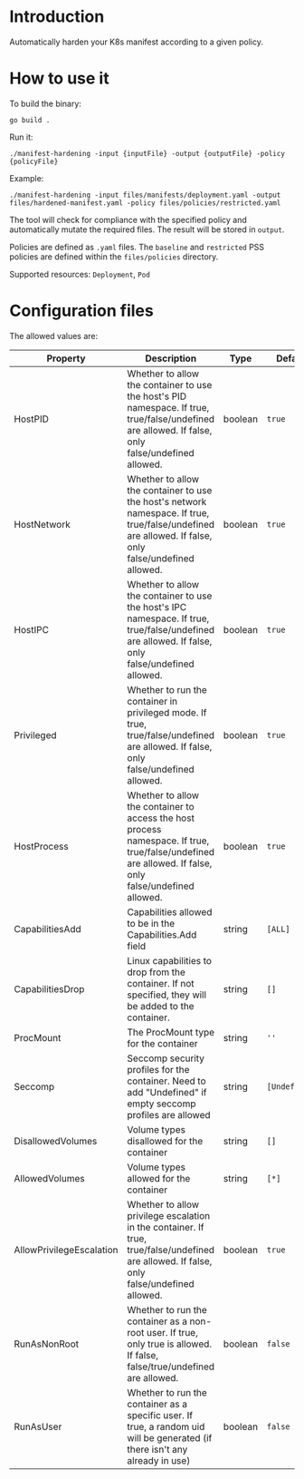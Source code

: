 # Introduction
Automatically harden your K8s manifest according to a given policy.

# How to use it
To build the binary:

`go build .`

Run it:

`./manifest-hardening -input {inputFile} -output {outputFile} -policy {policyFile}`

Example:

`./manifest-hardening -input files/manifests/deployment.yaml -output files/hardened-manifest.yaml -policy files/policies/restricted.yaml`

The tool will check for compliance with the specified policy and automatically mutate the required files. The result will be stored in `output`.

Policies are defined as `.yaml` files. The `baseline` and `restricted` PSS policies are defined within the `files/policies` directory.

Supported resources: `Deployment`, `Pod`

# Configuration files

The allowed values are:

| Property                  | Description                                                  | Type    | Default                     |
|---------------------------|--------------------------------------------------------------|---------|----------------------------------------------------------------------|
| HostPID                   | Whether to allow the container to use the host's PID namespace. If true, true/false/undefined are allowed. If false, only false/undefined allowed. | boolean | `true`                                                               |
| HostNetwork               | Whether to allow the container to use the host's network namespace. If true, true/false/undefined are allowed. If false, only false/undefined allowed. | boolean | `true`                                                            |
| HostIPC                   | Whether to allow the container to use the host's IPC namespace. If true, true/false/undefined are allowed. If false, only false/undefined allowed. | boolean | `true`                                                                |
| Privileged                | Whether to run the container in privileged mode. If true, true/false/undefined are allowed. If false, only false/undefined allowed.               | boolean | `true`                                                                |
| HostProcess               | Whether to allow the container to access the host process namespace. If true, true/false/undefined are allowed. If false, only false/undefined allowed.  | boolean | `true`                                                         |
| CapabilitiesAdd           | Capabilities allowed to be in the Capabilities.Add field        | string  | `[ALL]`                                                  |
| CapabilitiesDrop          | Linux capabilities to drop from the container. If not specified, they will be added to the container.                 | string  | `[]`                                                                |
| ProcMount                 | The ProcMount type for the container                          | string  | `''`                                                              |
| Seccomp                   | Seccomp security profiles for the container. Need to add "Undefined" if empty seccomp profiles are allowed                   | string  | `[Undefined]`                                       |
| DisallowedVolumes         | Volume types disallowed for the container                     | string  | `[]`                                                          |
| AllowedVolumes            | Volume types allowed for the container                        | string  | `[*]` |
| AllowPrivilegeEscalation  | Whether to allow privilege escalation in the container. If true, true/false/undefined are allowed. If false, only false/undefined allowed.        | boolean | `true`                                                                |
| RunAsNonRoot              | Whether to run the container as a non-root user. If true, only true is allowed. If false, false/true/undefined are allowed.               | boolean | `false`                                                                 |
| RunAsUser                 | Whether to run the container as a specific user. If true, a random uid will be generated (if there isn't any already in use)               | boolean | `false`                                                                 |
